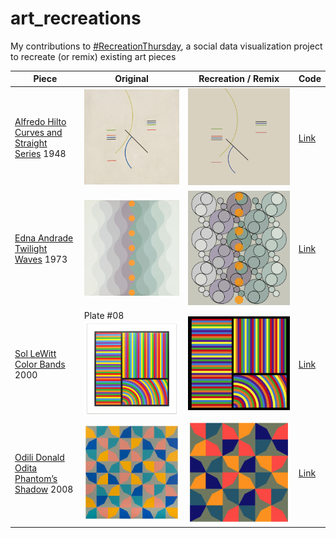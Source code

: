 # art_recreations
My contributions to [#RecreationThursday](https://github.com/sharlagelfand/RecreationThursday), a social data visualization project to recreate (or remix) existing art pieces

|  Piece | Original | Recreation / Remix | Code |
| --- | ------- | ------- | ---- |
| [Alfredo Hilto Curves and Straight Series](https://www.moma.org/collection/works/205953) 1948 | <img src="https://raw.githubusercontent.com/kkakey/art_recreations/main/2021-06-03-Alfredo_Hlito/alfredo_hlito_1948-Moma.jpg" width="800"/> | <img src="2021-06-03-Alfredo_Hlito/my-plot.png" width="800"/> | [Link](https://github.com/kkakey/art_recreations/blob/main/2021-06-03-Alfredo_Hlito/2021-06-03-Alfredo_Hlito.Rmd)
| [Edna Andrade Twilight Waves](https://www.locksgallery.com/exhibitions/edna-andrade-symmetries#2) 1973 | <img src="https://raw.githubusercontent.com/kkakey/art_recreations/main/2021-06-17-Edna_Andrade/original.jpeg" width="800"/> | <img src="https://raw.githubusercontent.com/kkakey/art_recreations/main/2021-06-17-Edna_Andrade/plot.png" width="740"/> | [Link](https://github.com/kkakey/art_recreations/blob/main/2021-06-17-Edna_Andrade/2021-06-17-Edna_Andrade.Rmd)
| [Sol LeWitt Color Bands](https://www.sollewittprints.org/artwork/lewitt-raisonne-2000-07/) 2000 | Plate #08<img src="https://raw.githubusercontent.com/kkakey/art_recreations/main/2021-07-01-Sol_LeWitt/plots/lewitt_8-original.jpg" width="800"/> | <img src="https://raw.githubusercontent.com/kkakey/art_recreations/main/2021-07-01-Sol_LeWitt/plots/final.png" width="800"/> | [Link](https://github.com/kkakey/art_recreations/blob/main/2021-07-01-Sol_LeWitt/2021-07-01-Sol_LeWitt.Rmd)
| [Odili Donald Odita Phantom’s Shadow](https://www.stevenson.info/exhibition/3088/work/3) 2008 | <img src="https://raw.githubusercontent.com/kkakey/art_recreations/main/2021-07-15-Odili_Donald_Odita/original.jpeg" width="800"/> | <img src="https://raw.githubusercontent.com/kkakey/art_recreations/main/2021-07-15-Odili_Donald_Odita/final-with_border.png" width="800"/> | [Link](https://github.com/kkakey/art_recreations/blob/main/2021-07-15-Odili_Donald_Odita/2021-07-15-Odili_Donald_Odita.Rmd)
